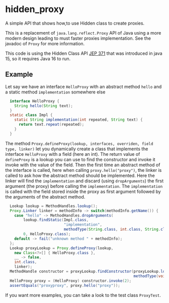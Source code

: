 # hidden_proxy
A simple API that shows how,to use Hidden class to create proxies.

This is a replacement of `java.lang.reflect.Proxy` API of Java using a more modern design leading to must faster proxies implementation. See the javadoc of `Proxy` for more information.
 
This code is using the Hidden Class API [JEP 371](https://openjdk.java.net/jeps/371) that was introduced in java 15,
so it requires Java 16 to run.

## Example

Let say we have an interface `HelloProxy` with an abstract method `hello` and a static method `implementation` somewhere else
```java
  interface HelloProxy {
    String hello(String text);
  }
  static class Impl {
    static String implementation(int repeated, String text) {
      return text.repeat(repeated);
    }
  }
```

The method `Proxy.defineProxy(lookup, interfaces, overriden, field type, linker)` let you dynamically create a class that implements the interface `HelloProxy` with a field (here an int). The return value of `defineProxy` is a lookup you can use to find the constructor and invoke it invoke with the value of the field.
Then the first time an abstract method of the interface is called, here when calling `proxy.hello("proxy")`, the linker is called to ask how the abstract method should be implemented. Here the linker will find the `implementation` and discard (using `dropArguments`) the first argument (the proxy) before calling the `implementation`.
The `implementation` is called with the field stored inside the proxy as first argument followed by the arguments of the abstract method.
```java
  Lookup lookup = MethodHandles.lookup();
  Proxy.Linker linker = methodInfo -> switch(methodInfo.getName()) {
    case "hello" -> MethodHandles.dropArguments(
        lookup.findStatic(Impl.class,
                          "implementation",
                          methodType(String.class, int.class, String.class)),
        0, HelloProxy.class);
    default -> fail("unknown method " + methodInfo);
  };
  Lookup proxyLookup = Proxy.defineProxy(lookup,
    new Class<?>[] { HelloProxy.class },
    __ -> false,
    int.class,
    linker);
  MethodHandle constructor = proxyLookup.findConstructor(proxyLookup.lookupClass(),
                                                         methodType(void.class, int.class));
  HelloProxy proxy = (HelloProxy) constructor.invoke(2);
  assertEquals("proxyproxy", proxy.hello("proxy"));
```

If you want more examples, you can take a look to the test class `ProxyTest`.

